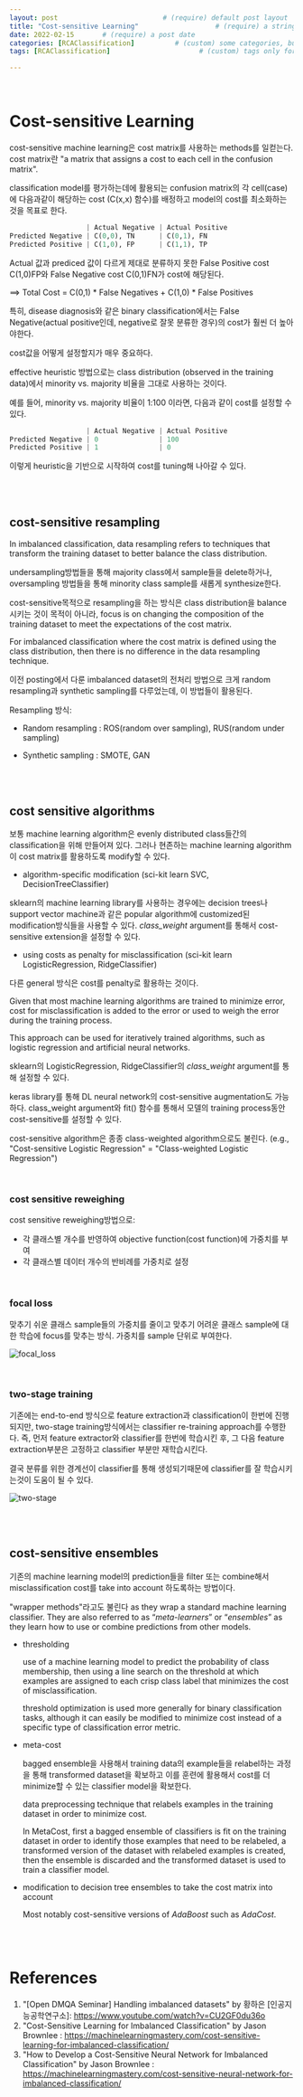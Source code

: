 ```yaml
---
layout: post                          # (require) default post layout
title: "Cost-sensitive Learning"                   # (require) a string title
date: 2022-02-15       # (require) a post date
categories: [RCAClassification]          # (custom) some categories, but makesure these categories already exists inside path of `category/`
tags: [RCAClassification]                      # (custom) tags only for meta `property="article:tag"`

---
```


<br>

# Cost-sensitive Learning

cost-sensitive machine learning은 cost matrix를 사용하는 methods를 일컫는다. cost matrix란 "a matrix that assigns a cost to each cell in the confusion matrix".

classification model를 평가하는데에 활용되는 confusion matrix의 각 cell(case)에 다음과같이 해당하는 cost (C(x,x) 함수)를 배정하고 model의 cost를 최소화하는 것을 목표로 한다. 

``` python
                   | Actual Negative | Actual Positive
Predicted Negative | C(0,0), TN      | C(0,1), FN
Predicted Positive | C(1,0), FP      | C(1,1), TP
```

Actual 값과 prediced 값이 다르게 제대로 분류하지 못한 False Positive cost C(1,0)FP와 False Negative cost C(0,1)FN가 cost에 해당된다. 

==> Total Cost = C(0,1) * False Negatives + C(1,0) * False Positives

특히, disease diagnosis와 같은 binary classification에서는 False Negative(actual positive인데, negative로 잘못 분류한 경우)의 cost가 훨씬 더 높아야한다. 

cost값을 어떻게 설정할지가 매우 중요하다.

effective heuristic 방법으로는 class distribution (observed in the training data)에서 minority vs. majority 비율을 그대로 사용하는 것이다. 

예를 들어, minority vs. majority 비율이 1:100 이라면, 다음과 같이 cost를 설정할 수 있다.

```python
                   | Actual Negative | Actual Positive
Predicted Negative | 0               | 100
Predicted Positive | 1               | 0
```

이렇게 heuristic을 기반으로 시작하여 cost를 tuning해 나아갈 수 있다.

<br>

<br>

## cost-sensitive resampling

In imbalanced classification, data resampling refers to techniques that transform the training dataset to better balance the class distribution.

undersampling방법들을 통해 majority class에서 sample들을 delete하거나, oversampling 방법들을 통해 minority class sample를 새롭게 synthesize한다. 

cost-sensitive목적으로 resampling을 하는 방식은 class distribution을 balance시키는 것이 목적이 아니라, focus is on changing the composition of the training dataset to meet the expectations of the cost matrix. 

For imbalanced classification where the cost matrix is defined using the class distribution, then there is no difference in the data resampling technique.

이전 posting에서 다룬 imbalanced dataset의 전처리 방법으로 크게 random resampling과 synthetic sampling를 다루었는데, 이 방법들이 활용된다. 

Resampling 방식:

- Random resampling : ROS(random over sampling), RUS(random under sampling)

- Synthetic sampling : SMOTE, GAN

<br>

<br>

## cost sensitive algorithms

보통 machine learning algorithm은 evenly distributed class들간의 classification을 위해 만들어져 있다. 그러나 현존하는 machine learning algorithm이 cost matrix를 활용하도록 modify할 수 있다. 

- algorithm-specific modification (sci-kit learn SVC, DecisionTreeClassifier)

sklearn의  machine learning library를 사용하는 경우에는 decision trees나 support vector machine과 같은 popular algorithm에 customized된 modification방식들을 사용할 수 있다. *class_weight* argument를 통해서 cost-sensitive extension을 설정할 수 있다.

- using costs as penalty for misclassification (sci-kit learn LogisticRegression, RidgeClassifier)

다른 general 방식은 cost를 penalty로 활용하는 것이다. 

Given that most machine learning algorithms are trained to minimize error, cost for misclassification is added to the error or used to weigh the error during the training process. 

This approach can be used for iteratively trained algorithms, such as logistic regression and artificial neural networks.

sklearn의 LogisticRegression, RidgeClassifier의 *class_weight* argument를 통해 설정할 수 있다.

keras library를 통해 DL neural network의 cost-sensitive augmentation도 가능하다. class_weight argument와 fit() 함수를 통해서 모델의 training process동안 cost-sensitive를 설정할 수 있다. 

cost-sensitive algorithm은 종종 class-weighted algorithm으로도 불린다. (e.g., "Cost-sensitive Logistic Regression" = "Class-weighted Logistic Regression")

<br>

### cost sensitive reweighing

cost sensitive reweighing방법으로:

- 각 클래스별 개수를 반영하여 objective function(cost function)에 가중치를 부여
- 각 클래스별 데이터 개수의 반비례를 가중치로 설정

<br>

### focal loss

맞추기 쉬운 클래스 sample들의 가중치를 줄이고 맞추기 어려운 클래스 sample에 대한 학습에 focus를 맞추는 방식. 가중치를 sample 단위로 부여한다.

![focal_loss](https://raw.githubusercontent.com/adventure42/adventure42.github.io/master/static/img/_posts/cost_sensitive_focal_loss.PNG)

<br>

### two-stage training

기존에는 end-to-end 방식으로 feature extraction과 classification이 한번에 진행되지만, two-stage training방식에서는 classifier re-training approach를 수행한다. 즉, 먼저 feature extractor와 classifier를 한번에 학습시킨 후, 그 다음 feature extraction부분은 고정하고 classifier 부분만 재학습시킨다.

결국 분류를 위한 경계선이 classifier를 통해 생성되기때문에 classifier를 잘 학습시키는것이 도움이 될 수 있다.

![two-stage](https://raw.githubusercontent.com/adventure42/adventure42.github.io/master/static/img/_posts/cost_sensitive_two_stage.PNG)

<br>

<br>

## cost-sensitive ensembles

기존의 machine learning model의 prediction들을 filter 또는 combine해서 misclassification cost를 take into account 하도록하는 방법이다. 

"wrapper methods"라고도 불린다 as they wrap a standard machine learning classifier. They are also referred to as “*meta-learners*” or “*ensembles*” as they learn how to use or combine predictions from other models.

- thresholding

  use of a machine learning model to predict the probability of class membership, then using a line search on the threshold at which examples are assigned to each crisp class label that minimizes the cost of misclassification.

  threshold optimization is used more generally for binary classification tasks, although it can easily be modified to minimize cost instead of a specific type of classification error metric.

- meta-cost

  bagged ensemble을 사용해서 training data의 example들을 relabel하는 과정을 통해 transformed dataset을 확보하고 이를 훈련에 활용해서 cost를 더 minimize할 수 있는 classifier model을 확보한다.

  data preprocessing technique that relabels examples in the training dataset in order to minimize cost.

  In MetaCost, first a bagged ensemble of classifiers is fit on the training dataset in order to identify those examples that need to be relabeled, a transformed version of the dataset with relabeled examples is created, then the ensemble is discarded and the transformed dataset is used to train a classifier model.

- modification to decision tree ensembles to take the cost matrix into account

  Most notably cost-sensitive versions of *AdaBoost* such as *AdaCost*.

<br>

<br>

# References

1. "[Open DMQA Seminar] Handling imbalanced datasets" by 황하은 [인공지능공학연구소]: https://www.youtube.com/watch?v=CU2GF0du36o
2. "Cost-Sensitive Learning for Imbalanced Classification" by Jason Brownlee : https://machinelearningmastery.com/cost-sensitive-learning-for-imbalanced-classification/
2. "How to Develop a Cost-Sensitive Neural Network for Imbalanced Classification" by Jason Brownlee : https://machinelearningmastery.com/cost-sensitive-neural-network-for-imbalanced-classification/